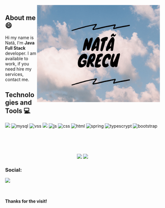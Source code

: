 <img src="https://github.com/NATA-GRECU/NATA-GRECu/blob/main/Nat%C3%A3%20Grecu.png" min-width="400px" max-width="400px" width="400px" align="right" alt="Background Natã">

## About me :smile:
Hi my name is Natã, I'm  <strong>Java Full Stack</strong> developer. I am available to work, if you need hire my services, contact me.

## Technologies and Tools :computer:

 <img src="https://img.shields.io/badge/Java-ED8B00?style=for-the-badge&logo=java&logoColor=white" /></a>
 ![mysql](https://img.shields.io/badge/MySQL-00000F?style=for-the-badge&logo=mysql&logoColor=white) ![vss](https://img.shields.io/badge/Visual_Studio_Code-0078D4?style=for-the-badge&logo=visual%20studio%20code&logoColor=white) ![](https://img.shields.io/badge/Angular-DD0031?style=for-the-badge&logo=angular&logoColor=white)
![js](https://img.shields.io/badge/JavaScript-F7DF1E?style=for-the-badge&logo=javascript&logoColor=black) ![css](https://img.shields.io/badge/CSS3-1572B6?style=for-the-badge&logo=css3&logoColor=white) ![html](https://img.shields.io/badge/HTML5-E34F26?style=for-the-badge&logo=html5&logoColor=white) ![spring](https://img.shields.io/badge/Spring-6DB33F?style=for-the-badge&logo=spring&logoColor=white) ![typescrypt](https://img.shields.io/badge/TypeScript-007ACC?style=for-the-badge&logo=typescript&logoColor=white) ![bootstrap](https://img.shields.io/badge/Bootstrap-563D7C?style=for-the-badge&logo=bootstrap&logoColor=white)

<br>
<br>
<br>
<br>
<div align="center">
 
<img height = "180em" src = "https://github-readme-stats.vercel.app/api/top-langs/?username=NATA-GRECU&theme=blue-green"/>	


<img height = "180em" src = "https://github-readme-stats.vercel.app/api?username=NATA-GRECU&show_icons=true&hide_border=true&count_private=true&include_all_commits=true&theme=blue-green" />

</div>

### Social:
<a href="https://www.linkedin.com/in/natã-grecu" alt="Linkedin">
  <img src="https://img.shields.io/badge/-Linkedin-0e76a8?style=for-the-badge&logo=Linkedin&logoColor=white&link=https://www.linkedin.com/in/iuricode"/></a>
  
  <br>
  <br>
  <br>
  
  
  <strong>Thanks for the visit!</strong>
<!--
**NATA-GRECU/NATA-GRECu** is a ✨ _special_ ✨ repository because its `README.md` (this file) appears on your GitHub profile.

Here are some ideas to get you started:

- 🔭 I’m currently working on ...
- 🌱 I’m currently learning ...
- 👯 I’m looking to collaborate on ...
- 🤔 I’m looking for help with ...
- 💬 Ask me about ...
- 📫 How to reach me: ...
- 😄 Pronouns: ...
- ⚡ Fun fact: ...
-->
